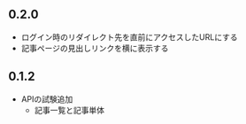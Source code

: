 ## 0.2.0

* ログイン時のリダイレクト先を直前にアクセスしたURLにする
* 記事ページの見出しリンクを横に表示する


## 0.1.2

* APIの試験追加
    * 記事一覧と記事単体
